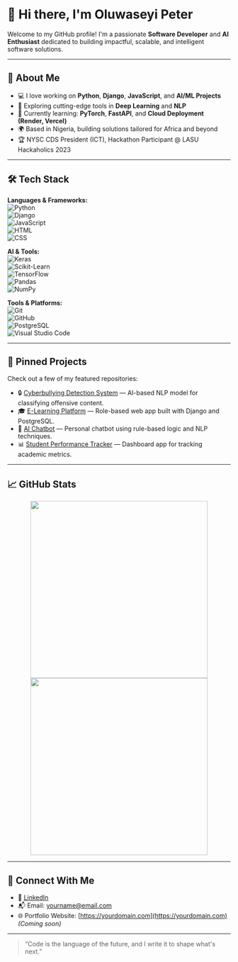 # 👋 Hi there, I'm Oluwaseyi Peter

Welcome to my GitHub profile! I'm a passionate **Software Developer** and **AI Enthusiast** dedicated to building impactful, scalable, and intelligent software solutions.

---

## 🚀 About Me

- 💻 I love working on **Python**, **Django**, **JavaScript**, and **AI/ML Projects**
- 🧠 Exploring cutting-edge tools in **Deep Learning** and **NLP**
- 🧰 Currently learning: **PyTorch**, **FastAPI**, and **Cloud Deployment (Render, Vercel)**
- 🌍 Based in Nigeria, building solutions tailored for Africa and beyond
- 🏆 NYSC CDS President (ICT), Hackathon Participant @ LASU Hackaholics 2023

---

## 🛠️ Tech Stack

**Languages & Frameworks:**  
![Python](https://img.shields.io/badge/-Python-333?style=flat&logo=python)  
![Django](https://img.shields.io/badge/-Django-092E20?style=flat&logo=django)  
![JavaScript](https://img.shields.io/badge/-JavaScript-F7DF1E?style=flat&logo=javascript)  
![HTML](https://img.shields.io/badge/-HTML5-E34F26?style=flat&logo=html5)  
![CSS](https://img.shields.io/badge/-CSS3-1572B6?style=flat&logo=css3)

**AI & Tools:**  
![Keras](https://img.shields.io/badge/-Keras-D00000?style=flat&logo=keras)  
![Scikit-Learn](https://img.shields.io/badge/-Scikit--Learn-F7931E?style=flat&logo=scikit-learn)  
![TensorFlow](https://img.shields.io/badge/-TensorFlow-FF6F00?style=flat&logo=tensorflow)  
![Pandas](https://img.shields.io/badge/-Pandas-150458?style=flat&logo=pandas)  
![NumPy](https://img.shields.io/badge/-NumPy-013243?style=flat&logo=numpy)

**Tools & Platforms:**  
![Git](https://img.shields.io/badge/-Git-F05032?style=flat&logo=git)  
![GitHub](https://img.shields.io/badge/-GitHub-181717?style=flat&logo=github)  
![PostgreSQL](https://img.shields.io/badge/-PostgreSQL-336791?style=flat&logo=postgresql)  
![Visual Studio Code](https://img.shields.io/badge/-VSCode-007ACC?style=flat&logo=visual-studio-code)

---

## 📌 Pinned Projects

Check out a few of my featured repositories:

- 🔒 [Cyberbullying Detection System](https://github.com/yourusername/project-name) — AI-based NLP model for classifying offensive content.
- 🎓 [E-Learning Platform](https://github.com/yourusername/project-name) — Role-based web app built with Django and PostgreSQL.
- 🤖 [AI Chatbot](https://github.com/yourusername/project-name) — Personal chatbot using rule-based logic and NLP techniques.
- 📊 [Student Performance Tracker](https://github.com/yourusername/project-name) — Dashboard app for tracking academic metrics.

---

## 📈 GitHub Stats

<p align="center">
  <img src="https://github-readme-stats.vercel.app/api?username=Seyi-Peter&show_icons=true&theme=radical" width="400"/>
  <img src="https://github-readme-streak-stats.herokuapp.com/?user=Seyi-Peter&theme=radical" width="400"/>
</p>

---

## 🤝 Connect With Me

- 🔗 [LinkedIn](https://www.linkedin.com/in/your-link)
- 📬 Email: yourname@email.com
- 🌐 Portfolio Website: [https://yourdomain.com](https://yourdomain.com) _(Coming soon)_

---

> “Code is the language of the future, and I write it to shape what's next.”

